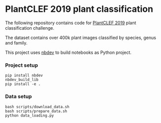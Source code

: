 # PlantCLEF 2019 plant classification

The following repository contains code for [PlantCLEF 2019](https://www.imageclef.org/PlantCLEF2019) plant classification challenge.

The dataset contains over 400k plant images classified by species, genus and family.

This project uses [nbdev](https://github.com/fastai/nbdev) to build notebooks as Python project.


### Project setup
```
pip install nbdev
nbdev_build_lib
pip install -e .
```

### Data setup
```
bash scripts/download_data.sh
bash scripts/prepare_data.sh
python data_loading.py 
```
